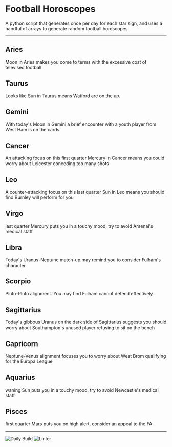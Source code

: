# Football Horoscopes

A python script that generates once per day for each star sign, and uses a handful of arrays to generate random football horoscopes.

---

<!-- horoscopes_item starts -->
<h2>Aries</h2><p>Moon in Aries makes you come to terms with the excessive cost of televised football</p><h2>Taurus</h2><p>Looks like Sun in Taurus means Watford are on the up.</p><h2>Gemini</h2><p>With today's Moon in Gemini a brief encounter with a youth player from West Ham is on the cards</p><h2>Cancer</h2><p>An attacking focus on this first quarter Mercury in Cancer means you could worry about Leicester conceding too many shots</p><h2>Leo</h2><p>A counter-attacking focus on this last quarter Sun in Leo means you should find Burnley will perform for you</p><h2>Virgo</h2><p>last quarter Mercury puts you in a touchy mood, try to avoid Arsenal's medical staff</p><h2>Libra</h2><p>Today's Uranus-Neptune match-up may remind you to consider Fulham's character</p><h2>Scorpio</h2><p>Pluto-Pluto alignment. You may find Fulham cannot defend effectively</p><h2>Sagittarius</h2><p>Today's gibbous Uranus on the dark side of Sagittarius suggests you should worry about Southampton's unused player refusing to sit on the bench</p><h2>Capricorn</h2><p>Neptune-Venus alignment focuses you to worry about West Brom qualifying for the Europa League</p><h2>Aquarius</h2><p>waning Sun puts you in a touchy mood, try to avoid Newcastle's medical staff</p><h2>Pisces</h2><p>first quarter Mars puts you on high alert, consider an appeal to the FA</p>
<!-- horoscopes_item ends -->

---

![Daily Build](https://github.com/MatBenfield/horofootball.thechels.uk/workflows/Daily%20Build/badge.svg) ![Linter](https://github.com/MatBenfield/horofootball.thechels.uk/workflows/Linter/badge.svg)
